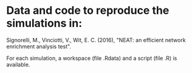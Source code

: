 # Data and code to reproduce the simulations in: 
Signorelli, M., Vinciotti, V., Wit, E. C. (2016), "NEAT: an efficient network enrichment analysis test".

For each simulation, a workspace (file .Rdata) and a script (file .R) is available.

